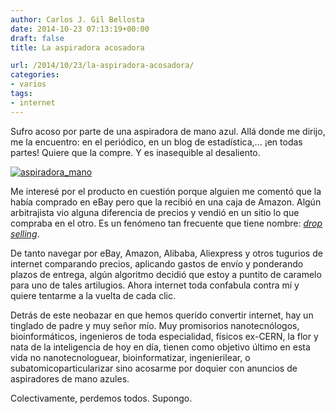 ```yaml
---
author: Carlos J. Gil Bellosta
date: 2014-10-23 07:13:19+00:00
draft: false
title: La aspiradora acosadora

url: /2014/10/23/la-aspiradora-acosadora/
categories:
- varios
tags:
- internet
---
```


Sufro acoso por parte de una aspiradora de mano azul. Allá donde me dirijo, me la encuentro: en el periódico, en un blog de estadística,... ¡en todas partes! Quiere que la compre. Y es inasequible al desaliento.

[![aspiradora_mano](/wp-uploads/2014/10/aspiradora_mano.png)
](/wp-uploads/2014/10/aspiradora_mano.png)

Me interesé por el producto en cuestión porque alguien me comentó que la había comprado en eBay pero que la recibió en una caja de Amazon. Algún arbitrajista vio alguna diferencia de precios y vendió en un sitio lo que compraba en el otro. Es un fenómeno tan frecuente que tiene nombre: [_drop selling_](http://es.wikipedia.org/wiki/Drop_shipment).

De tanto navegar por eBay, Amazon, Alibaba, Aliexpress y otros tugurios de internet comparando precios, aplicando gastos de envío y ponderando plazos de entrega, algún algoritmo decidió que estoy a puntito de caramelo para uno de tales artilugios. Ahora internet toda confabula contra mí y quiere tentarme a la vuelta de cada clic.

Detrás de este neobazar en que hemos querido convertir internet, hay un tinglado de padre y muy señor mío. Muy promisorios nanotecnólogos, bioinformáticos, ingenieros de toda especialidad, físicos ex-CERN, la flor y nata de la inteligencia de hoy en día, tienen como objetivo último en esta vida no nanotecnologuear, bioinformatizar, ingenierilear, o subatomicoparticularizar sino acosarme por doquier con anuncios de aspiradores de mano azules.

Colectivamente, perdemos todos. Supongo.
